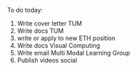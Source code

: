To do today:
1) Write cover letter TUM
2) Write docs TUM
3) write or apply to new ETH position
4) Write docs Visual Computing
5) Write email Multi Modal Learning Group
6) Publish videos social
